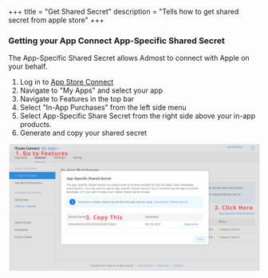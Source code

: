 +++
title = "Get Shared Secret"
description = "Tells how to get shared secret from apple store"
+++

### Getting your App Connect App-Specific Shared Secret

The App-Specific Shared Secret allows Admost to connect with Apple on your behalf.

1. Log in to [App Store Connect](https://appstoreconnect.apple.com/)
2. Navigate to "My Apps" and select your app
3. Navigate to Features in the top bar
4. Select "In-App Purchases" from the left side menu
5. Select App-Specific Share Secret from the right side above your in-app products.
6. Generate and copy your shared secret

![Apple Shared Secret](/images/apple-shared-secret.png?classes=shadow)